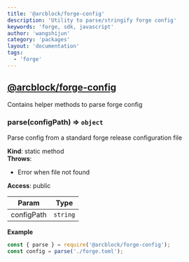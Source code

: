 ```yaml
---
title: '@arcblock/forge-config'
description: 'Utility to parse/stringify forge config'
keywords: 'forge, sdk, javascript'
author: 'wangshijun'
category: 'packages'
layout: 'documentation'
tags:
  - 'forge'
---
```



## [**@arcblock/forge-config**](https://github.com/arcblock/forge-config)

Contains helper methods to parse forge config

### parse(configPath) ⇒ `object`

Parse config from a standard forge release configuration file

**Kind**: static method  
**Throws**:

* Error when file not found

**Access**: public  

| Param      | Type     |
| ---------- | -------- |
| configPath | `string` |

**Example**  

```js
const { parse } = require('@arcblock/forge-config');
const config = parse('./forge.toml');
```

  